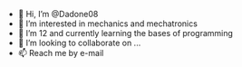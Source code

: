 - 👋 Hi, I’m @Dadone08
- 👀 I’m interested in mechanics and mechatronics 
- 🌱 I’m 12 and currently learning the bases of programming
- 💞️ I’m looking to collaborate on ...
- 📫 Reach me by e-mail

<!---
Dadone08/Dadone08 is a ✨ special ✨ repository because its `README.md` (this file) appears on your GitHub profile.
You can click the Preview link to take a look at your changes.
--->
